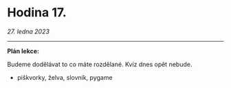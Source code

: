 # Hodina 17.
_27. ledna 2023_

-------

**Plán lekce:**

Budeme dodělávat to co máte rozdělané. Kvíz dnes opět nebude.
- piškvorky, želva, slovník, pygame